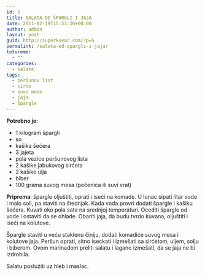 ```yaml
---
id: 5
title: SALATA OD ŠPARGLI I JAJA
date: 2011-02-19T15:53:36+00:00
author: admin
layout: post
guid: http://superkuvar.com/?p=5
permalink: /salata-od-spargli-i-jaja/
totvreme:
  - ""
categories:
  - salate
tags:
  - peršunov list
  - sirće
  - suvo meso
  - jaja
  - špargle
---
```

**Potrebno je**:

  * 1 kilogram špargli
  * so
  * kašika šećera
  * 3 jajeta
  * pola vezice peršunovog lista
  * 2 kašike jabukovog sirćeta
  * 2 kašike ulja
  * biber
  * 100 grama suvog mesa (pečenica ili suvi vrat)

**Priprema**: špargle oljuštiti, oprati i iseći na komade. U lonac sipati litar vode i malo soli, pa staviti na štednjak. Kada voda provri dodati špargle i kašiku šećera. Kuvati oko pola sata na srednjoj temperaturi. Ocediti špargle od vode i ostaviti da se ohlade. Obariti jaja, da budu tvrdo kuvana, oljuštiti i iseći na kolutove.

Špargle staviti u veću staklenu činiju, dodati komadiće suvog mesa i kolutove jaja. Peršun oprati, sitno iseckati i izmešati sa sirćetom, uljem, solju i biberom. Ovom marinadom preliti salatu i lagano izmešati, da se jaja ne bi izdrobila.

Salatu poslužiti uz hleb i maslac.

&nbsp;